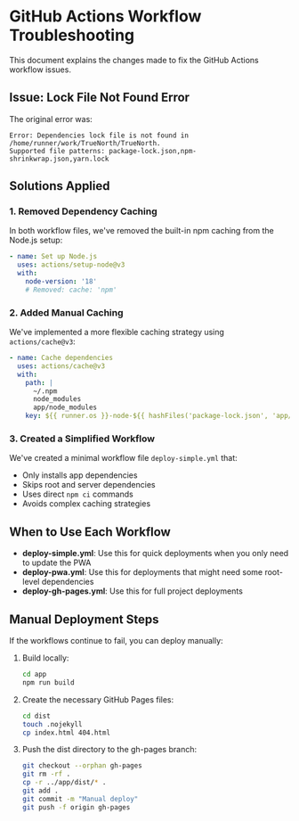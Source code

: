 # GitHub Actions Workflow Troubleshooting

This document explains the changes made to fix the GitHub Actions workflow issues.

## Issue: Lock File Not Found Error

The original error was:
```
Error: Dependencies lock file is not found in /home/runner/work/TrueNorth/TrueNorth. 
Supported file patterns: package-lock.json,npm-shrinkwrap.json,yarn.lock
```

## Solutions Applied

### 1. Removed Dependency Caching

In both workflow files, we've removed the built-in npm caching from the Node.js setup:

```yaml
- name: Set up Node.js
  uses: actions/setup-node@v3
  with:
    node-version: '18'
    # Removed: cache: 'npm'
```

### 2. Added Manual Caching

We've implemented a more flexible caching strategy using `actions/cache@v3`:

```yaml
- name: Cache dependencies
  uses: actions/cache@v3
  with:
    path: |
      ~/.npm
      node_modules
      app/node_modules
    key: ${{ runner.os }}-node-${{ hashFiles('package-lock.json', 'app/package-lock.json') }}
```

### 3. Created a Simplified Workflow

We've created a minimal workflow file `deploy-simple.yml` that:
- Only installs app dependencies
- Skips root and server dependencies
- Uses direct `npm ci` commands
- Avoids complex caching strategies

## When to Use Each Workflow

- **deploy-simple.yml**: Use this for quick deployments when you only need to update the PWA
- **deploy-pwa.yml**: Use this for deployments that might need some root-level dependencies
- **deploy-gh-pages.yml**: Use this for full project deployments

## Manual Deployment Steps

If the workflows continue to fail, you can deploy manually:

1. Build locally:
   ```bash
   cd app
   npm run build
   ```

2. Create the necessary GitHub Pages files:
   ```bash
   cd dist
   touch .nojekyll
   cp index.html 404.html
   ```

3. Push the dist directory to the gh-pages branch:
   ```bash
   git checkout --orphan gh-pages
   git rm -rf .
   cp -r ../app/dist/* .
   git add .
   git commit -m "Manual deploy"
   git push -f origin gh-pages
   ```
